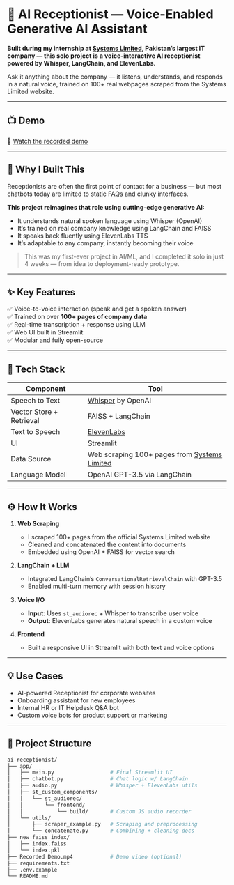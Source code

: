 # 🤖 AI Receptionist — Voice-Enabled Generative AI Assistant

**Built during my internship at [Systems Limited](https://www.systemsltd.com/), Pakistan’s largest IT company — this solo project is a voice-interactive AI receptionist powered by Whisper, LangChain, and ElevenLabs.**  

Ask it anything about the company — it listens, understands, and responds in a natural voice, trained on 100+ real webpages scraped from the Systems Limited website.

---

## 📺 Demo

🎥 [Watch the recorded demo](https://drive.google.com/file/d/1JInIiivD3RBrqDqMrg24oT3hcPp_cvXB/view)

---

## 🧠 Why I Built This

Receptionists are often the first point of contact for a business — but most chatbots today are limited to static FAQs and clunky interfaces.

**This project reimagines that role using cutting-edge generative AI:**
- It understands natural spoken language using Whisper (OpenAI)
- It’s trained on real company knowledge using LangChain and FAISS
- It speaks back fluently using ElevenLabs TTS
- It’s adaptable to any company, instantly becoming their voice

> This was my first-ever project in AI/ML, and I completed it solo in just 4 weeks — from idea to deployment-ready prototype.

---

## ✨ Key Features

✅ Voice-to-voice interaction (speak and get a spoken answer)  
✅ Trained on over **100+ pages of company data**  
✅ Real-time transcription + response using LLM  
✅ Web UI built in Streamlit  
✅ Modular and fully open-source

---

## 🧰 Tech Stack

| Component | Tool |
|----------|------|
| Speech to Text | [Whisper](https://github.com/openai/whisper) by OpenAI |
| Vector Store + Retrieval | FAISS + LangChain |
| Text to Speech | [ElevenLabs](https://www.elevenlabs.io/) |
| UI | Streamlit |
| Data Source | Web scraping 100+ pages from [Systems Limited](https://www.systemsltd.com/) |
| Language Model | OpenAI GPT-3.5 via LangChain |

---

## ⚙️ How It Works

1. **Web Scraping**
   - I scraped 100+ pages from the official Systems Limited website
   - Cleaned and concatenated the content into documents
   - Embedded using OpenAI + FAISS for vector search

2. **LangChain + LLM**
   - Integrated LangChain’s `ConversationalRetrievalChain` with GPT-3.5
   - Enabled multi-turn memory with session history

3. **Voice I/O**
   - **Input**: Uses `st_audiorec` + Whisper to transcribe user voice
   - **Output**: ElevenLabs generates natural speech in a custom voice

4. **Frontend**
   - Built a responsive UI in Streamlit with both text and voice options

---

## 💡 Use Cases

- AI-powered Receptionist for corporate websites
- Onboarding assistant for new employees
- Internal HR or IT Helpdesk Q&A bot
- Custom voice bots for product support or marketing

---

## 📁 Project Structure

```bash
ai-receptionist/
├── app/
│   ├── main.py                  # Final Streamlit UI
│   ├── chatbot.py               # Chat logic w/ LangChain
│   ├── audio.py                 # Whisper + ElevenLabs utils
│   ├── st_custom_components/
│   │   └── st_audiorec/
│   │       └── frontend/
│   │           └── build/       # Custom JS audio recorder
│   └── utils/
│       ├── scraper_example.py   # Scraping and preprocessing
│       └── concatenate.py       # Combining + cleaning docs
├── new_faiss_index/
│   ├── index.faiss
│   └── index.pkl
├── Recorded Demo.mp4            # Demo video (optional)
├── requirements.txt
├── .env.example
└── README.md
